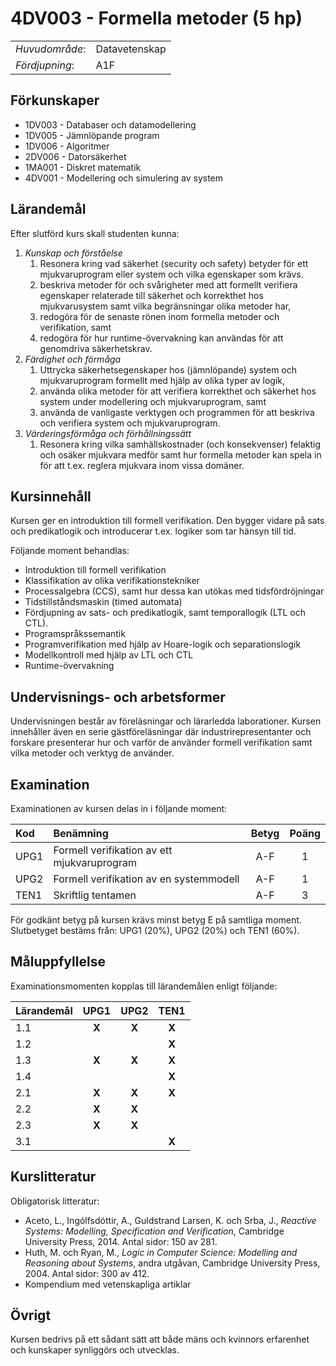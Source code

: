 # 4DV003 - Formella metoder (5 hp)

|     |     |
| --- | --- | 
| *Huvudområde*: | Datavetenskap | 
| *Fördjupning*: | A1F | 

## Förkunskaper

- 1DV003 - Databaser och datamodellering
- 1DV005 - Jämnlöpande program 
- 1DV006 - Algoritmer
- 2DV006 - Datorsäkerhet
- 1MA001 - Diskret matematik
- 4DV001 - Modellering och simulering av system

## Lärandemål

Efter slutförd kurs skall studenten kunna:

1. *Kunskap och förståelse*
    1. Resonera kring vad säkerhet (security och safety) betyder för ett mjukvaruprogram eller system och vilka egenskaper som krävs.
    2. beskriva metoder för och svårigheter med att formellt verifiera egenskaper relaterade till säkerhet och korrekthet hos mjukvarusystem samt vilka begränsningar olika metoder har,
    3. redogöra för de senaste rönen inom formella metoder och verifikation, samt
    4. redogöra för hur runtime-övervakning kan användas för att genomdriva säkerhetskrav.
2. *Färdighet och förmåga*
    1. Uttrycka säkerhetsegenskaper hos (jämnlöpande) system och mjukvaruprogram formellt med hjälp av olika typer av logik,
    2. använda olika metoder för att verifiera korrekthet och säkerhet hos system under modellering och mjukvaruprogram, samt
    3. använda de vanligaste verktygen och programmen för att beskriva och verifiera system och mjukvaruprogram.
3. *Värderingsförmåga och förhållningssätt*
    1. Resonera kring vilka samhällskostnader (och konsekvenser) felaktig och osäker mjukvara medför samt hur formella metoder kan spela in för att t.ex. reglera mjukvara inom vissa domäner.

## Kursinnehåll

Kursen ger en introduktion till formell verifikation. Den bygger vidare på sats och predikatlogik och introducerar t.ex. logiker som tar hänsyn till tid. 

Följande moment behandlas:

- Introduktion till formell verifikation
- Klassifikation av olika verifikationstekniker
- Processalgebra (CCS), samt hur dessa kan utökas med tidsfördröjningar
- Tidstillståndsmaskin (timed automata)
- Fördjupning av sats- och predikatlogik, samt temporallogik (LTL och CTL).
- Programspråkssemantik
- Programverifikation med hjälp av Hoare-logik och separationslogik
- Modellkontroll med hjälp av LTL och CTL
- Runtime-övervakning

## Undervisnings- och arbetsformer

Undervisningen består av föreläsningar och lärarledda laborationer. Kursen innehåller även en serie gästföreläsningar där industrirepresentanter och forskare presenterar hur och varför de använder formell verifikation samt vilka metoder och verktyg de använder.

## Examination

Examinationen av kursen delas in i följande moment:

| Kod  | Benämning                                   | Betyg | Poäng |  
| :--- | :------------------------------------------ | :---: | :---: |  
| UPG1 | Formell verifikation av ett mjukvaruprogram | A-F   | 1     |  
| UPG2 | Formell verifikation av en systemmodell     | A-F   | 1     |  
| TEN1 | Skriftlig tentamen                          | A-F   | 3     |  

För godkänt betyg på kursen krävs minst betyg E på samtliga moment. Slutbetyget bestäms från: UPG1 (20%), UPG2 (20%) och TEN1 (60%).

## Måluppfyllelse

Examinationsmomenten kopplas till lärandemålen enligt följande:

| Lärandemål | UPG1  | UPG2  | TEN1  |
| :--------- | :---: | :---: | :---: |
| 1.1        | **X** | **X** | **X** |
| 1.2        |       |       | **X** |
| 1.3        | **X** | **X** | **X** |
| 1.4        |       |       | **X** |
| 2.1        | **X** | **X** | **X** |
| 2.2        | **X** | **X** |       |
| 2.3        | **X** | **X** |       |
| 3.1        |       |       | **X** |

## Kurslitteratur

Obligatorisk litteratur:

- Aceto, L., Ingólfsdóttir, A., Guldstrand Larsen, K. och Srba, J., *Reactive Systems: Modelling, Specification and Verification*, Cambridge University Press, 2014.  Antal sidor: 150 av 281.
- Huth, M. och Ryan, M., *Logic in Computer Science: Modelling and Reasoning about Systems*, andra utgåvan, Cambridge University Press, 2004. Antal sidor: 300 av 412.
- Kompendium med vetenskapliga artiklar

## Övrigt

Kursen bedrivs på ett sådant sätt att både mäns och kvinnors erfarenhet och kunskaper synliggörs och utvecklas.
